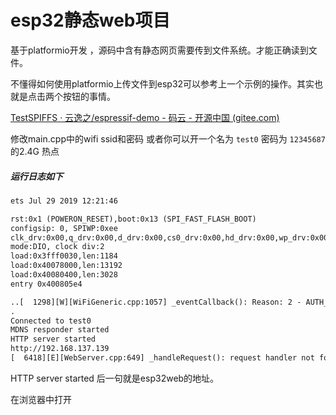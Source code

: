 # esp32静态web项目



基于platformio开发 ，源码中含有静态网页需要传到文件系统。才能正确读到文件。

不懂得如何使用platformio上传文件到esp32可以参考上一个示例的操作。其实也就是点击两个按钮的事情。

 [TestSPIFFS · 云逸之/espressif-demo - 码云 - 开源中国 (gitee.com)](https://gitee.com/yunyizhi/espressif-demo/tree/master/TestSPIFFS)

修改main.cpp中的wifi ssid和密码 或者你可以开一个名为 `test0` 密码为 `12345687`的2.4G 热点

##### 运行日志如下

```tex
ets Jul 29 2019 12:21:46

rst:0x1 (POWERON_RESET),boot:0x13 (SPI_FAST_FLASH_BOOT)
configsip: 0, SPIWP:0xee
clk_drv:0x00,q_drv:0x00,d_drv:0x00,cs0_drv:0x00,hd_drv:0x00,wp_drv:0x00
mode:DIO, clock div:2
load:0x3fff0030,len:1184
load:0x40078000,len:13192
load:0x40080400,len:3028
entry 0x400805e4

..[  1298][W][WiFiGeneric.cpp:1057] _eventCallback(): Reason: 2 - AUTH_EXPIRE
.
Connected to test0
MDNS responder started
HTTP server started
http://192.168.137.139
[  6418][E][WebServer.cpp:649] _handleRequest(): request handler not found

```

HTTP server started 后一句就是esp32web的地址。

在浏览器中打开